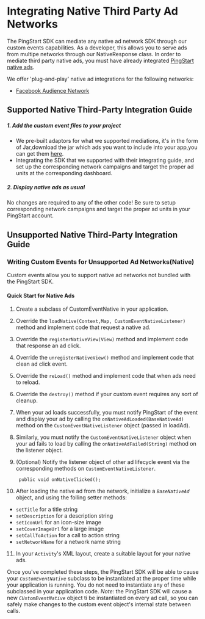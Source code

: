 #  Integrating Native Third Party Ad Networks
The PingStart SDK can mediate any native ad network SDK through our custom events capabilities. As a developer, this allows you to serve ads from multipe networks through our NativeResponse class. In order to mediate third party native ads, you must have already integrated [PingStart native ads](http://baidu.com).

We offer 'plug-and-play' native ad integrations for the following networks:
* [Facebook Audience Network](https://developers.facebook.com/docs/audience-network/)

## Supported Native Third-Party Integration Guide
##### 1. Add the custom event files to your project
* We pre-built adaptors for what we supported mediations, it's in the form of Jar,download the jar which ads you want to include into your app,you can get them [here]().
* Integrating the SDK that we supported with their integrating guide, and set up the corresponding network campaigns and target the proper ad units at the corresponding dashboard.
 
##### 2. Display native ads as usual
No changes are required to any of the other code! Be sure to setup corresponding network campaigns and target the proper ad units in your PingStart account.

## Unsupported Native Third-Party Integration Guide
### Writing Custom Events for Unsupported Ad Networks(Native)
Custom events allow you to support native ad networks not bundled with the PingStart SDK.

#### Quick Start for Native Ads
1. Create a subclass of CustomEventNative in your application.
2. Override the `loadNative(Context,Map, CustomEventNativeListener)` method and implement code that request a native ad.
3. Override the `registerNativeView(View)` method and implement code that response an ad click. 
4. Override the `unregisterNativeView()` method and implement code that clean ad click event.
5. Override the `reLoad()` method and implement code that when ads need to reload.
6. Override the `destroy()` method if your custom event requires any sort of cleanup.
7. When your ad loads successfully, you must notify PingStart of the event and display your ad by calling the `onNativeAdLoaded(BaseNativeAd)` method on the `CustomEventNativeListener` object (passed in loadAd).
8. Similarly, you must notify the `CustomEventNativeListener` object when your ad fails to load by calling the `onNativeAdFailed(String)` method on the listener object.
9. (Optional) Notify the listener object of other ad lifecycle event via the corresponding methods on `CustomEventNativeListener`.

        public void onNativeClicked();
        
10. After loading the native ad from the network, initialize a *`BaseNativeAd`* object, and using the folling setter methods:
* `setTitle` for a title string
* `setDescription` for a description string
* `setIconUrl` for an icon-size image
* `setCoverImageUrl` for a large image
* `setCallToAction` for a call to action string
* `setNetworkName` for a network name string

11. In your `Activity`'s XML layout, create a suitable layout for your native ads.

Once you've completed these steps, the PingStart SDK will be able to cause your *`CustomEventNative`* subclass to be instantiated at the proper time while your application is running. You do not need to instantiate any of these subclassed in your application code. *Note:* the PingStart SDK will cause a new *`CUstomEventNative`* object ti be instantiated on every ad call, so you can safely make changes to the custom event object's internal state between calls.